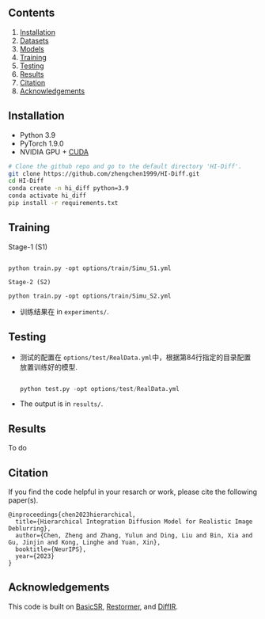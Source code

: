 ## Contents

1. [Installation](#Installation)
1. [Datasets](#Datasets)
1. [Models](#Models)
1. [Training](#Training)
1. [Testing](#Testing)
1. [Results](#Results)
1. [Citation](#Citation)
1. [Acknowledgements](Acknowledgements)

## Installation

- Python 3.9
- PyTorch 1.9.0
- NVIDIA GPU + [CUDA](https://developer.nvidia.com/cuda-downloads)

```bash
# Clone the github repo and go to the default directory 'HI-Diff'.
git clone https://github.com/zhengchen1999/HI-Diff.git
cd HI-Diff
conda create -n hi_diff python=3.9
conda activate hi_diff
pip install -r requirements.txt
```



## Training



  Stage-1 (S1) 
  ```shell

  python train.py -opt options/train/Simu_S1.yml
  ```
  ```shell
  Stage-2 (S2)
  
  python train.py -opt options/train/Simu_S2.yml
  ```
  


- 训练结果在 in `experiments/`.

## Testing

- 测试的配置在 `options/test/RealData.yml`中，根据第84行指定的目录配置放置训练好的模型.


  ```python

  python test.py -opt options/test/RealData.yml

  ```

  
- The output is in `results/`.

## Results
 To do

## Citation

If you find the code helpful in your resarch or work, please cite the following paper(s).

```
@inproceedings{chen2023hierarchical,
  title={Hierarchical Integration Diffusion Model for Realistic Image Deblurring}, 
  author={Chen, Zheng and Zhang, Yulun and Ding, Liu and Bin, Xia and Gu, Jinjin and Kong, Linghe and Yuan, Xin},
  booktitle={NeurIPS},
  year={2023}
}
```

## Acknowledgements

This code is built on  [BasicSR](https://github.com/XPixelGroup/BasicSR), [Restormer](https://github.com/swz30/Restormer), and [DiffIR](https://github.com/Zj-BinXia/DiffIR).
